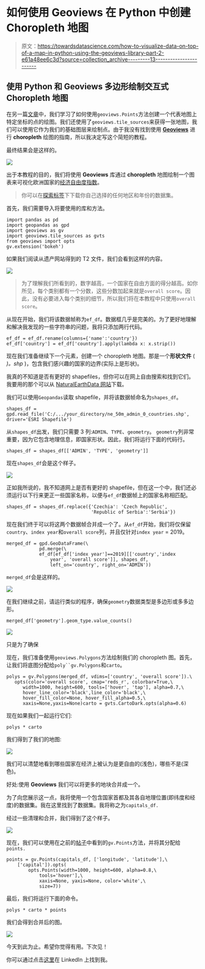 # 如何使用 Geoviews 在 Python 中创建 Choropleth 地图

> 原文：<https://towardsdatascience.com/how-to-visualize-data-on-top-of-a-map-in-python-using-the-geoviews-library-part-2-e61a48ee6c3d?source=collection_archive---------13----------------------->

## 使用 Python 和 Geoviews 多边形绘制交互式 Choropleth 地图

在另一篇[文章](/how-to-visualize-data-on-top-of-a-map-in-python-using-the-geoviews-library-c4f444ca2929)中，我们学习了如何使用`geoviews.Points`方法创建一个代表地图上特定坐标的点的绘图。我们还使用了`geoviews.tile_sources`来获得一张地图，我们可以使用它作为我们的基础图层来绘制点。由于我没有找到使用 [**Geoviews**](http://geoviews.org/) 进行 **choropleth** 绘图的指南，所以我决定写这个简短的教程。

最终结果会是这样的。

![](img/06372e7b664b10bde3891de9f6386c08.png)

出于本教程的目的，我们将使用 **Geoviews** 库通过 **choropleth** 地图绘制一个图表来可视化欧洲国家的[经济自由度指数](https://www.heritage.org/index/)。

> 你可以在[探索标签](https://www.heritage.org/index/explore)下下载你自己选择的任何地区和年份的数据集。

首先，我们需要导入将要使用的库和方法。

```
import pandas as pd
import geopandas as gpd
import geoviews as gv
import geoviews.tile_sources as gvts
from geoviews import opts
gv.extension('bokeh')
```

如果我们阅读从遗产网站得到的 T2 文件，我们会看到这样的内容。

![](img/d46f5c2d7471742c176ca8568d6c21e1.png)

> 为了理解我们所看到的，数字越高，一个国家在自由方面的得分越高。如你所见，每个类别都有一个分数，这些分数加起来就是`overall score`。因此，没有必要进入每个类别的细节，所以我们将在本教程中只使用`overall score`。

从现在开始，我们将该数据帧称为`ef_df`。数据框几乎是完美的。为了更好地理解和解决我发现的一些字符串的问题，我将只添加两行代码。

```
ef_df = ef_df.rename(columns={'name':'country'})
ef_df['country'] = ef_df['country'].apply(lambda x: x.strip())
```

现在我们准备继续下一个元素，创建一个 choropleth 地图。那是一个**形状文件** ( *)。shp* )，包含我们感兴趣的国家的边界(实际上是形状)。

我真的不知道是否有更好的 shapefiles，但你可以在网上自由搜索和找到它们。我要用的那个可以从 [NaturalEarthData 网站](https://www.naturalearthdata.com/downloads/50m-cultural-vectors/50m-admin-0-countries-2/)下载。

我们可以使用`Geopandas`读取 shapefile，并将该数据帧命名为`shapes_df`。

```
shapes_df = gpd.read_file('C:/.../your_directory/ne_50m_admin_0_countries.shp', driver='ESRI Shapefile')
```

从`shapes_df`出发，我们只需要 3 列:`ADMIN`、`TYPE`、`geometry`。
`geometry`列非常重要，因为它包含地理信息，即国家形状。因此，我们将运行下面的代码行。

```
shapes_df = shapes_df[['ADMIN', 'TYPE', 'geometry']]
```

现在`shapes_df`会是这个样子。

![](img/beb4221282ac5248c0ac6610f85cb376.png)

正如我所说的，我不知道网上是否有更好的 shapefile，但在这一个中，我们还必须运行以下行来更正一些国家名称，以便与`ef_df`数据帧上的国家名称相匹配。

```
shapes_df = shapes_df.replace({'Czechia': 'Czech Republic',
                               'Republic of Serbia':'Serbia'})
```

现在我们终于可以将这两个数据帧合并成一个了。从`ef_df`开始，我们将仅保留`country`、`index year`和`overall score`列，并且仅针对`index year` = 2019。

```
merged_df = gpd.GeoDataFrame(\
            pd.merge(\
            ef_df[ef_df['index year']==2019][['country','index
                year', 'overall score']], shapes_df,
                left_on='country', right_on='ADMIN'))
```

`merged_df`会是这样的。

![](img/cb73c505e53faecf7c78c493f86f8ce9.png)

在我们继续之前，请运行类似的程序，确保`geometry`数据类型是多边形或多多边形。

```
merged_df['geometry'].geom_type.value_counts()
```

![](img/67dc2724359909b5784c703d796bd081.png)

只是为了确保

现在，我们准备使用`geoviews.Polygons`方法绘制我们的 choropleth 图。首先，让我们将底图分配给`poly``gv.Polygons`和`carto`。

```
polys = gv.Polygons(merged_df, vdims=['country', 'overall score']).\
   opts(color='overall score', cmap='reds_r', colorbar=True,\
      width=1000, height=600, tools=['hover', 'tap'], alpha=0.7,\
      hover_line_color='black',line_color='black',\
      hover_fill_color=None, hover_fill_alpha=0.5,\
      xaxis=None,yaxis=None)carto = gvts.CartoDark.opts(alpha=0.6)
```

现在如果我们一起运行它们:

```
polys * carto
```

我们得到了我们的地图:

![](img/e935c531f4462a02e79d1a687e273ec6.png)

我们可以清楚地看到哪些国家在经济上被认为是更自由的(浅色)，哪些不是(深色)。

好处:使用 **Geoviews** 我们可以将更多的地块合并成一个。

为了向您展示这一点，我将使用一个包含国家首都及其各自地理位置(即纬度和经度)的数据集。我在这里找到了数据集。我将称之为`capitals_df.`

经过一些清理和合并，我们得到了这个样子。

![](img/162fe7d5f95c5d31c9ad8fc29ae8f0c5.png)

现在，我们可以使用在之前的[帖子](/how-to-visualize-data-on-top-of-a-map-in-python-using-the-geoviews-library-c4f444ca2929)中看到的`gv.Points`方法，并将其分配给`points.`

```
points = gv.Points(capitals_df, ['longitude', 'latitude'],\
    ['capital']).opts(
        opts.Points(width=1000, height=600, alpha=0.8,\
            tools='hover'],\
            xaxis=None, yaxis=None, color='white',\
            size=7))
```

最后，我们将运行下面的命令。

```
polys * carto * points
```

我们会得到合并后的图。

![](img/46d1b8e84ad2422e03468372f491f89d.png)

今天到此为止。希望你觉得有用。下次见！

你可以通过点击[这里](https://www.linkedin.com/in/christoszeglis/)在 LinkedIn 上找到我。